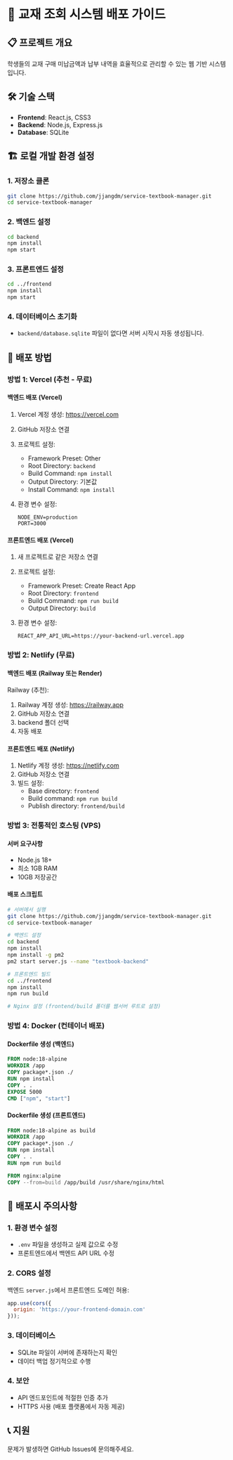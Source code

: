# 🚀 교재 조회 시스템 배포 가이드

## 📋 프로젝트 개요
학생들의 교재 구매 미납금액과 납부 내역을 효율적으로 관리할 수 있는 웹 기반 시스템입니다.

## 🛠 기술 스택
- **Frontend**: React.js, CSS3
- **Backend**: Node.js, Express.js
- **Database**: SQLite

## 🏗 로컬 개발 환경 설정

### 1. 저장소 클론
```bash
git clone https://github.com/jjangdm/service-textbook-manager.git
cd service-textbook-manager
```

### 2. 백엔드 설정
```bash
cd backend
npm install
npm start
```

### 3. 프론트엔드 설정
```bash
cd ../frontend
npm install
npm start
```

### 4. 데이터베이스 초기화
- `backend/database.sqlite` 파일이 없다면 서버 시작시 자동 생성됩니다.

## 🚀 배포 방법

### 방법 1: Vercel (추천 - 무료)

#### 백엔드 배포 (Vercel)
1. Vercel 계정 생성: https://vercel.com
2. GitHub 저장소 연결
3. 프로젝트 설정:
   - Framework Preset: Other
   - Root Directory: `backend`
   - Build Command: `npm install`
   - Output Directory: 기본값
   - Install Command: `npm install`

4. 환경 변수 설정:
   ```
   NODE_ENV=production
   PORT=3000
   ```

#### 프론트엔드 배포 (Vercel)
1. 새 프로젝트로 같은 저장소 연결
2. 프로젝트 설정:
   - Framework Preset: Create React App
   - Root Directory: `frontend`
   - Build Command: `npm run build`
   - Output Directory: `build`

3. 환경 변수 설정:
   ```
   REACT_APP_API_URL=https://your-backend-url.vercel.app
   ```

### 방법 2: Netlify (무료)

#### 백엔드 배포 (Railway 또는 Render)
Railway (추천):
1. Railway 계정 생성: https://railway.app
2. GitHub 저장소 연결
3. backend 폴더 선택
4. 자동 배포

#### 프론트엔드 배포 (Netlify)
1. Netlify 계정 생성: https://netlify.com
2. GitHub 저장소 연결
3. 빌드 설정:
   - Base directory: `frontend`
   - Build command: `npm run build`
   - Publish directory: `frontend/build`

### 방법 3: 전통적인 호스팅 (VPS)

#### 서버 요구사항
- Node.js 18+ 
- 최소 1GB RAM
- 10GB 저장공간

#### 배포 스크립트
```bash
# 서버에서 실행
git clone https://github.com/jjangdm/service-textbook-manager.git
cd service-textbook-manager

# 백엔드 설정
cd backend
npm install
npm install -g pm2
pm2 start server.js --name "textbook-backend"

# 프론트엔드 빌드
cd ../frontend
npm install
npm run build

# Nginx 설정 (frontend/build 폴더를 웹서버 루트로 설정)
```

### 방법 4: Docker (컨테이너 배포)

#### Dockerfile 생성 (백엔드)
```dockerfile
FROM node:18-alpine
WORKDIR /app
COPY package*.json ./
RUN npm install
COPY . .
EXPOSE 5000
CMD ["npm", "start"]
```

#### Dockerfile 생성 (프론트엔드)
```dockerfile
FROM node:18-alpine as build
WORKDIR /app
COPY package*.json ./
RUN npm install
COPY . .
RUN npm run build

FROM nginx:alpine
COPY --from=build /app/build /usr/share/nginx/html
```

## 🔧 배포시 주의사항

### 1. 환경 변수 설정
- `.env` 파일을 생성하고 실제 값으로 수정
- 프론트엔드에서 백엔드 API URL 수정

### 2. CORS 설정
백엔드 `server.js`에서 프론트엔드 도메인 허용:
```javascript
app.use(cors({
  origin: 'https://your-frontend-domain.com'
}));
```

### 3. 데이터베이스
- SQLite 파일이 서버에 존재하는지 확인
- 데이터 백업 정기적으로 수행

### 4. 보안
- API 엔드포인트에 적절한 인증 추가
- HTTPS 사용 (배포 플랫폼에서 자동 제공)

## 📞 지원

문제가 발생하면 GitHub Issues에 문의해주세요.
